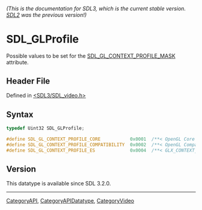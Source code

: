 ###### (This is the documentation for SDL3, which is the current stable version. [SDL2](https://wiki.libsdl.org/SDL2/) was the previous version!)
# SDL_GLProfile

Possible values to be set for the [SDL_GL_CONTEXT_PROFILE_MASK](SDL_GL_CONTEXT_PROFILE_MASK) attribute.

## Header File

Defined in [<SDL3/SDL_video.h>](https://github.com/libsdl-org/SDL/blob/main/include/SDL3/SDL_video.h)

## Syntax

```c
typedef Uint32 SDL_GLProfile;

#define SDL_GL_CONTEXT_PROFILE_CORE           0x0001  /**< OpenGL Core Profile context */
#define SDL_GL_CONTEXT_PROFILE_COMPATIBILITY  0x0002  /**< OpenGL Compatibility Profile context */
#define SDL_GL_CONTEXT_PROFILE_ES             0x0004  /**< GLX_CONTEXT_ES2_PROFILE_BIT_EXT */
```

## Version

This datatype is available since SDL 3.2.0.

----
[CategoryAPI](CategoryAPI), [CategoryAPIDatatype](CategoryAPIDatatype), [CategoryVideo](CategoryVideo)

